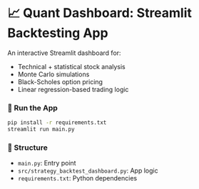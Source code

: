 # 📈 Quant Dashboard: Streamlit Backtesting App

An interactive Streamlit dashboard for:
- Technical + statistical stock analysis
- Monte Carlo simulations
- Black-Scholes option pricing
- Linear regression-based trading logic

### 🚀 Run the App

```bash
pip install -r requirements.txt
streamlit run main.py
```

### 📁 Structure

- `main.py`: Entry point
- `src/strategy_backtest_dashboard.py`: App logic
- `requirements.txt`: Python dependencies
